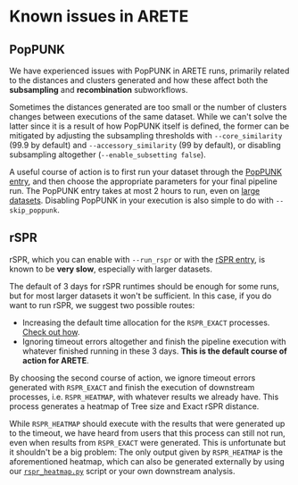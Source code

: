# Known issues in ARETE

## PopPUNK

We have experienced issues with PopPUNK in ARETE runs, primarily related to the distances and clusters generated and how these affect both the **subsampling** and **recombination** subworkflows.

Sometimes the distances generated are too small or the number of clusters changes between executions of the same dataset.
While we can't solve the latter since it is a result of how PopPUNK itself is defined, the former can be mitigated by adjusting the subsampling thresholds with `--core_similarity` (99.9 by default) and `--accessory_similarity` (99 by default), or disabling subsampling altogether (`--enable_subsetting false`).

A useful course of action is to first run your dataset through the [PopPUNK entry](https://beiko-lab.github.io/arete/usage/#poppunk-entry), and then choose the appropriate parameters for your final pipeline run.
The PopPUNK entry takes at most 2 hours to run, even on [large datasets](https://beiko-lab.github.io/arete/resource_profiles/).
Disabling PopPUNK in your execution is also simple to do with `--skip_poppunk`.

## rSPR

rSPR, which you can enable with `--run_rspr` or with the [rSPR entry](https://beiko-lab.github.io/arete/usage/#rspr-entry), is known to be **very slow**, especially with larger datasets.

The default of 3 days for rSPR runtimes should be enough for some runs, but for most larger datasets it won't be sufficient. In this case, if you do want to run rSPR, we suggest two possible routes:

- Increasing the default time allocation for the `RSPR_EXACT` processes. [Check out how](https://beiko-lab.github.io/arete/usage/#custom-resource-requests).
- Ignoring timeout errors altogether and finish the pipeline execution with whatever finished running in these 3 days. **This is the default course of action for ARETE**.

By choosing the second course of action, we ignore timeout errors generated with `RSPR_EXACT` and finish the execution of downstream processes, i.e. `RSPR_HEATMAP`, with whatever results we already have.
This process generates a heatmap of Tree size and Exact rSPR distance.

While `RSPR_HEATMAP` should execute with the results that were generated up to the timeout, we have heard from users that this process can still not run, even when results from `RSPR_EXACT` were generated.
This is unfortunate but it shouldn't be a big problem: The only output given by `RSPR_HEATMAP` is the aforementioned heatmap, which can also be generated externally by using our [`rspr_heatmap.py`](https://github.com/beiko-lab/arete/blob/master/bin/rspr_heatmap.py) script or your own downstream analysis.
